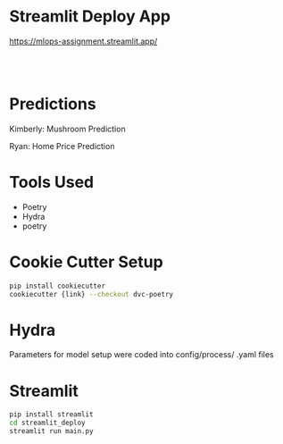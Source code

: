 # Streamlit Deploy App
https://mlops-assignment.streamlit.app/

<br><br>

# Predictions
<p>Kimberly: Mushroom Prediction</p>
<p>Ryan: Home Price Prediction</p>

# Tools Used
- Poetry
- Hydra
- poetry

# Cookie Cutter Setup
```bash
pip install cookiecutter
cookiecutter {link} --checkout dvc-poetry
```
# Hydra 
Parameters for model setup were coded into config/process/ .yaml files

# Streamlit
```bash
pip install streamlit
cd streamlit_deploy
streamlit run main.py
```
